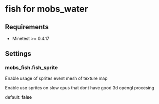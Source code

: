 
# fish for mobs_water

## Requirements

* Minetest >= 0.4.17

## Settings

### mobs_fish.fish_sprite

Enable usage of sprites event mesh of texture map

Enable use sprites on slow cpus that dont have good 3d opengl procesing

default: **false**

